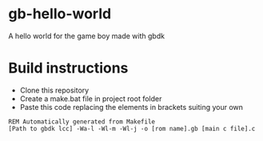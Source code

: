 # gb-hello-world
 A hello world for the game boy made with gbdk

# Build instructions 
* Clone this repository
* Create a make.bat file in project root folder
* Paste this code replacing the elements in brackets suiting your own
```
REM Automatically generated from Makefile
[Path to gbdk lcc] -Wa-l -Wl-m -Wl-j -o [rom name].gb [main c file].c
```